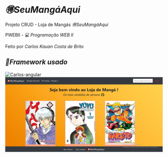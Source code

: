 # <i>🉐SeuMangáAqui</i>

<p> Projeto CRUD - Loja de Mangás <i>🉐SeuMangáAqui</i></p>

<p> PWEBII - <i>💻 Programação WEB II</p></i>

<p> Feito por <i>Carlos Kauan Costa de Brito</i></p>

## <i>🔨Framework usado</i> 

 <img align="center" alt="Carlos-angular" height="42" width="40" src="https://raw.githubusercontent.com/angular/angular/master/aio/src/assets/images/logos/angular/angular.png">
 
<div align="center">
  <img src="src/assets/img/PrintSite.png" width="1280"/>
</div>

